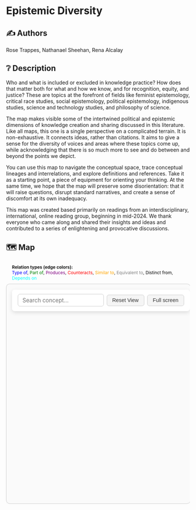 # Epistemic Diversity

## ✍️ Authors
Rose Trappes, Nathanael Sheehan, Rena Alcalay 

## ❔ Description
Who and what is included or excluded in knowledge practice? How does that matter both for what and how we know, and for recognition, equity, and justice? These are topics at the forefront of fields like feminist epistemology, critical race studies, social epistemology, political epistemology, indigenous studies, science and technology studies, and philosophy of science.

The map makes visible some of the intertwined political and epistemic dimensions of knowledge creation and sharing discussed in this literature. Like all maps, this one is a single perspective on a complicated terrain. It is non-exhaustive. It connects ideas, rather than citations. It aims to give a sense for the diversity of voices and areas where these topics come up, while acknowledging that there is so much more to see and do between and beyond the points we depict.

You can use this map to navigate the conceptual space, trace conceptual lineages and interrelations, and explore definitions and references. Take it as a starting point, a piece of equipment for orienting your thinking. At the same time, we hope that the map will preserve some disorientation: that it will raise questions, disrupt standard narratives, and create a sense of discomfort at its own inadequacy.

This map was created based primarily on readings from an interdisciplinary, international, online reading group, beginning in mid-2024. We thank everyone who came along and shared their insights and ideas and contributed to a series of enlightening and provocative discussions.


<style>
#graph-wrapper {
  max-width: 1000px;
  margin: 0 auto;
  position: relative;
  transition: all 0.3s ease;
  overflow: hidden;
}

#graph-wrapper canvas {
  max-width: 100%;
  height: auto !important;
  display: block;
  margin: 0 auto;
}

#graph-container {
  width: 100%;
  height: 600px;
  background: #fafafa;
  border: 1px solid #ccc;
  border-radius: 10px;
  box-shadow: 0 0 10px rgba(0,0,0,0.05);
  transition: all 0.3s ease;
}

#graph-wrapper.fullscreen {
  position: fixed;
  top: 0; left: 0;
  width: 100vw; height: 100vh;
  z-index: 9999;
  background: #ffffff;
}

#graph-wrapper.fullscreen canvas,
#graph-wrapper.fullscreen #graph-container {
  width: 100vw !important;
  height: 100vh !important;
  border-radius: 0;
  box-shadow: none;
}
#graph-controls {
  position: absolute;
  top: 1rem;
  left: 1rem;
  z-index: 1000;
  display: flex;
  flex-wrap: wrap;
  gap: 0.5rem;
  background: rgba(255, 255, 255, 0.9);
  backdrop-filter: blur(8px);
  padding: 0.8rem 1rem;
  border-radius: 8px;
  box-shadow: 0 4px 12px rgba(0, 0, 0, 0.12);
  align-items: center;
  max-width: 95vw;
}

#graph-controls input[type="text"] {
  flex: 1;
  min-width: 180px;
  padding: 0.4rem 0.75rem;
  font-size: 0.95rem;
  border: 1px solid #ccc;
  border-radius: 6px;
  transition: border-color 0.2s ease;
}

#graph-controls input[type="text"]:focus {
  outline: none;
  border-color: #007acc;
  box-shadow: 0 0 0 2px rgba(0, 122, 204, 0.2);
}

#graph-controls button {
  background-color: #f5f5f5;
  color: #333;
  border: 1px solid #ccc;
  border-radius: 6px;
  font-size: 0.9rem;
  padding: 0.4rem 0.9rem;
  cursor: pointer;
  transition: background-color 0.2s ease, box-shadow 0.2s ease;
}

#graph-controls button:hover {
  background-color: #e8e8e8;
  box-shadow: 0 2px 6px rgba(0, 0, 0, 0.08);
}

#graph-controls button:active {
  background-color: #ddd;
}

#graph-legend {
  font-size: 0.85em;
  padding: 0.5rem 1rem;
  background: var(--md-code-bg-color);
  border-radius: 6px;
  margin-top: 1rem;
}

#search-box {
  background: white;
  font-family: inherit;
}

datalist option {
  font-size: 0.9rem;
}

</style>


## 🗺️ Map 
<div id="graph-legend">
  <strong>Relation types (edge colors):</strong><br>
  <span style="color: blue;">Type of</span>, 
  <span style="color: green;">Part of</span>, 
  <span style="color: purple;">Produces</span>, 
  <span style="color: red;">Counteracts</span>, 
  <span style="color: orange;">Similar to</span>, 
  <span style="color: gray;">Equivalent to</span>, 
  <span style="color: black;">Distinct from</span>, 
  <span style="color: cyan;">Depends on</span>
</div>

<div id="graph-wrapper">
<div id="graph-controls">
  <input type="text" id="search-box" list="concepts-list" placeholder="Search concept..." />
<datalist id="concepts-list"></datalist>
  <button onclick="resetView()">Reset View</button>
  <button id="fullscreen-toggle" onclick="toggleFullScreen()">Full screen</button>
</div>

  <div id="graph-container"></div>
</div>



<script src="https://giscus.app/client.js"
        data-repo="natesheehan/conceptcartography"
        data-repo-id="R_kgDOPB5QiQ"
        data-category="General"
        data-category-id="DIC_kwDOPB5Qic4CsAxd"
        data-mapping="pathname"
        data-strict="0"
        data-reactions-enabled="1"
        data-emit-metadata="0"
        data-input-position="bottom"
        data-theme="catppuccin_mocha"
        data-lang="en"
        crossorigin="anonymous"
        async>
</script>



<script>
let Graph;
let autoRotate = false;
let allNodes = [];



document.getElementById('search-box').addEventListener('keydown', function(e) {
  if (e.key === 'Enter') {
    focusOnConcept(this.value);
  }
});

document.getElementById('search-box').addEventListener('change', function () {
  focusOnConcept(this.value);
});

function showModal(contentHTML) {
  // Create backdrop
  const backdrop = document.createElement('div');
  backdrop.style.position = 'fixed';
  backdrop.style.top = '0';
  backdrop.style.left = '0';
  backdrop.style.width = '100vw';
  backdrop.style.height = '100vh';
  backdrop.style.background = 'rgba(0, 0, 0, 0.6)';
  backdrop.style.display = 'flex';
  backdrop.style.justifyContent = 'center';
  backdrop.style.alignItems = 'center';
  backdrop.style.zIndex = '10000';

  // Create modal
  const modal = document.createElement('div');
  modal.style.background = '#fff';
  modal.style.borderRadius = '8px';
  modal.style.boxShadow = '0 10px 40px rgba(0, 0, 0, 0.3)';
  modal.style.maxWidth = '90vw';
  modal.style.maxHeight = '80vh';
  modal.style.overflowY = 'auto';
  modal.innerHTML = contentHTML;

  // Close button
  const closeBtn = document.createElement('button');
  closeBtn.innerText = 'Close';
  closeBtn.style.display = 'block';
  closeBtn.style.margin = '1rem auto 0';
  closeBtn.style.padding = '0.5rem 1rem';
  closeBtn.style.border = '1px solid #ccc';
  closeBtn.style.background = 'black';
  closeBtn.style.borderRadius = '4px';
  closeBtn.style.cursor = 'pointer';
  closeBtn.onclick = () => backdrop.remove();

  modal.appendChild(closeBtn);
  backdrop.appendChild(modal);
  backdrop.onclick = e => {
    if (e.target === backdrop) backdrop.remove();
  };
  document.body.appendChild(backdrop);
}


function toTitleCase(str) {
  return str.replace(/\w\S*/g, w => w.charAt(0).toUpperCase() + w.slice(1).toLowerCase());
}

function initGraph() {
  fetch('../../assets/graph.json')
    .then(res => res.json())
    .then(data => {
      // Count connections per node (degree)
      const degreeMap = {};
      data.nodes.forEach(n => degreeMap[n.id.toLowerCase()] = 0);
      data.links.forEach(link => {
        const source = (link.source || '').toLowerCase();
        const target = (link.target || '').toLowerCase();
        if (degreeMap[source] !== undefined) degreeMap[source]++;
        if (degreeMap[target] !== undefined) degreeMap[target]++;
      });

      // Add nodeVal for sizing
      data.nodes.forEach(n => {
        const deg = degreeMap[n.id.toLowerCase()] || 1;
        n.val = Math.min(20, 1 + deg); // size capped to 10 for clarity
      });

      // Add datalist for search
      const datalist = document.getElementById('concepts-list');
      data.nodes.forEach(node => {
        const opt = document.createElement("option");
        opt.value = node.id;
        datalist.appendChild(opt);
      });

      const colorMap = {
        "type of": "blue",
        "part of": "green",
        "produces": "purple",
        "counteracts": "red",
        "similar to": "orange",
        "equivalent to": "gray",
        "distinct from": "lime",
        "depends on": "cyan"
      };
      const normalize = str => (str || "").toLowerCase().trim();

      Graph = ForceGraph3D()(document.getElementById('graph-container'))
        .graphData(data)
        .nodeLabel(node => node.title || node.id)
        .nodeColor(() => 'black')
        .nodeVal(node => node.val) // <--- Set size based on val
        .linkColor(link => colorMap[normalize(link.type)] || 'green')
        .linkWidth(1.5)
        .linkOpacity(0.8)
        .backgroundColor('#fdfdfd')
        .linkDirectionalParticles(5)
        .linkDirectionalParticleWidth(2)
        .linkDirectionalParticleColor(link => colorMap[normalize(link.type)] || 'gray')
.onNodeClick(node => {
  // Build metadata HTML
  const metaHTML = `
    <div style="padding: 1.5rem; max-width: 500px;">
      <h2 style="margin-top: 0; font-size: 1.5rem; color: #1f2937;">${node.title}</h2>
      <p style="color: #1f2937;"><strong>📖 Definition:</strong></p>
      <p style="color: #1f2937;">${node.definition || "No definition available."}</p>
      <p style="color: #1f2937;"><strong>📚 References:</strong></p>
      <p style="color: #1f2937;">${node.reference 
          ? node.reference.replace(/(https?:\/\/\S+)/g, '<a href="$1" target="_blank">$1</a>')
          : "No references."}</p>
<p><a href="../../concepts/${slugify(node.id)}" target="_blank" style="color: #007acc;">🔗 View full concept →</a></p>

    </div>
  `;

  showModal(metaHTML);
});

      
        // Wait for layout and container to stabilize, then zoom and center the graph
setTimeout(() => {
  const container = document.getElementById('graph-container');
  Graph.width(container.offsetWidth);
  Graph.height(container.offsetHeight);
  Graph.zoomToFit(400);
}, 0); // Immediate timeout waits for next repaint

    });
}

function slugify(text) {
  return text
    .toLowerCase()
    .replace(/\s+/g, '-')         // replace spaces with hyphens
    .replace(/[^\w\-]+/g, '')     // remove non-word chars
    .replace(/\-\-+/g, '-')       // collapse multiple hyphens
    .replace(/^-+/, '')           // trim leading hyphens
    .replace(/-+$/, '');          // trim trailing hyphens
}


function resetView() {
  Graph && Graph.zoomToFit(400);
}

function toggleRotate() {
  autoRotate = !autoRotate;
  Graph.controls().autoRotate = autoRotate;
  Graph.controls().autoRotateSpeed = 1.2;
}

function toggleFullScreen() {
  const wrapper = document.getElementById('graph-wrapper');
  const button = document.getElementById('fullscreen-toggle');
  const isFullscreen = wrapper.classList.toggle('fullscreen');
  Graph.width(isFullscreen ? window.innerWidth : wrapper.offsetWidth);
  Graph.height(isFullscreen ? window.innerHeight : 600);
  button.innerText = isFullscreen ? "Exit Full Screen" : "Full Screen";
}

function focusOnConcept(query) {
  if (!Graph || !query) return;

  const normalized = query.toLowerCase().trim();
  const node = Graph.graphData().nodes.find(n => n.id.toLowerCase() === normalized);

  if (node) {
    highlightNode(node);
  } else {
    const partial = Graph.graphData().nodes.find(n => n.id.toLowerCase().includes(normalized));
    if (partial) {
      highlightNode(partial);
    }
  }
}

function highlightNode(node) {
  if (!node) return;

  const distance = 100;
  const distRatio = 1 + distance / Math.hypot(node.x, node.y, node.z || 1);

  Graph.cameraPosition(
    {
      x: node.x * distRatio,
      y: node.y * distRatio,
      z: (node.z || 1) * distRatio
    },
    node,
    1000
  );

  const originalColor = '#3b3b3b';
  const highlightColor = '#facc15'; // bright yellow

  const nodeColorFn = n => n.id === node.id ? highlightColor : originalColor;
  Graph.nodeColor(nodeColorFn);

  setTimeout(() => {
    Graph.nodeColor(() => originalColor);
  }, 2000);
}




// Escape to exit full screen
document.addEventListener('keydown', e => {
  if (e.key === 'Escape') {
    const wrapper = document.getElementById('graph-wrapper');
    const button = document.getElementById('fullscreen-toggle');
    if (wrapper.classList.contains('fullscreen')) {
      wrapper.classList.remove('fullscreen');
      Graph.width(wrapper.offsetWidth);
      Graph.height(600);
      button.innerText = "Full Screen";
    }
  }
});
</script>

<!-- Load the 3d-force-graph library and wait for it -->
<script>
  const forceGraphScript = document.createElement('script');
  forceGraphScript.src = 'https://unpkg.com/3d-force-graph';
  forceGraphScript.onload = () => {
    initGraph(); // call setup function only when the library is ready
  };
  
  document.head.appendChild(forceGraphScript);
</script>